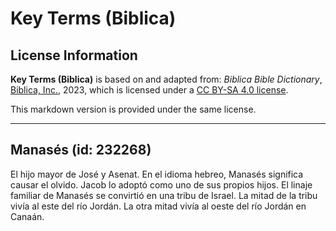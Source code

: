# Key Terms (Biblica)

## License Information

**Key Terms (Biblica)** is based on and adapted from: _Biblica Bible Dictionary_, [Biblica, Inc.](https://www.biblica.com/), 2023, which is licensed under a [CC BY-SA 4.0 license](https://creativecommons.org/licenses/by-sa/4.0/legalcode.en).

This markdown version is provided under the same license.



--------------------------------

## Manasés (id: 232268)

El hijo mayor de José y Asenat. En el idioma hebreo, Manasés significa causar el olvido. Jacob lo adoptó como uno de sus propios hijos. El linaje familiar de Manasés se convirtió en una tribu de Israel. La mitad de la tribu vivía al este del río Jordán. La otra mitad vivía al oeste del río Jordán en Canaán.


